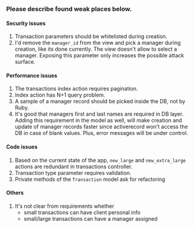 ### Please describe found weak places below.

#### Security issues

1. Transaction parameters should be whitelisted during creation.
2. I'd remove the `manager_id` from the view and pick a manager during creation, like its done
currently. The view doesn't allow to select a manager. Exposing this parameter only increases
the possible attack surface.

#### Performance issues

1. The transactions index action requires pagination.
2. Index action has N+1 query problem.
2. A sample of a manager record should be picked inside the DB, not by Ruby.
3. It's good that managers first and last names are required in DB layer. Adding this requirement
in the model as well, will make creation and update of manager records faster since activerecord
won't access the DB in case of blank values. Plus, error messages will be under control.

#### Code issues

1. Based on the current state of the app, `new_large` and `new_extra_large` actions are redundant
in transactions controller.
2. Transaction type parameter requires validation.
3. Private methods of the `Transaction` model ask for refactoring

#### Others

1. It's not clear from requirements whether
   * small transactions can have client personal info
   * small/large transactions can have a manager assigned
